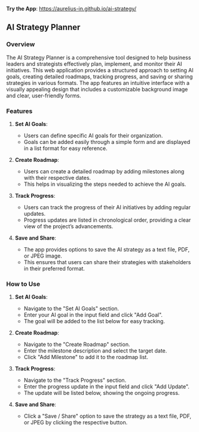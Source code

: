 

**Try the App**: https://aurelius-in.github.io/ai-strategy/

## AI Strategy Planner

### Overview

The AI Strategy Planner is a comprehensive tool designed to help business leaders and strategists effectively plan, implement, and monitor their AI initiatives. This web application provides a structured approach to setting AI goals, creating detailed roadmaps, tracking progress, and saving or sharing strategies in various formats. The app features an intuitive interface with a visually appealing design that includes a customizable background image and clear, user-friendly forms.

### Features

1. **Set AI Goals**: 
   - Users can define specific AI goals for their organization. 
   - Goals can be added easily through a simple form and are displayed in a list format for easy reference.

2. **Create Roadmap**:
   - Users can create a detailed roadmap by adding milestones along with their respective dates. 
   - This helps in visualizing the steps needed to achieve the AI goals.

3. **Track Progress**:
   - Users can track the progress of their AI initiatives by adding regular updates.
   - Progress updates are listed in chronological order, providing a clear view of the project’s advancements.

4. **Save and Share**:
   - The app provides options to save the AI strategy as a text file, PDF, or JPEG image.
   - This ensures that users can share their strategies with stakeholders in their preferred format.

### How to Use

1. **Set AI Goals**:
   - Navigate to the "Set AI Goals" section.
   - Enter your AI goal in the input field and click "Add Goal".
   - The goal will be added to the list below for easy tracking.

2. **Create Roadmap**:
   - Navigate to the "Create Roadmap" section.
   - Enter the milestone description and select the target date.
   - Click "Add Milestone" to add it to the roadmap list.

3. **Track Progress**:
   - Navigate to the "Track Progress" section.
   - Enter the progress update in the input field and click "Add Update".
   - The update will be listed below, showing the ongoing progress.

4. **Save and Share**:
   - Click a "Save / Share" option to save the strategy as a text file, PDF, or JPEG by clicking the respective button.
